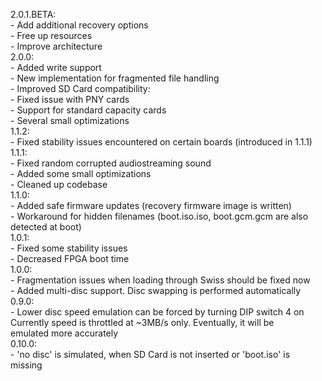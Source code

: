 2.0.1.BETA:\
	- Add additional recovery options\
 	- Free up resources\
 	- Improve architecture\
2.0.0:\
	- Added write support\
	- New implementation for fragmented file handling\
	- Improved SD Card compatibility:\
		- Fixed issue with PNY cards\
		- Support for standard capacity cards\
	- Several small optimizations\
1.1.2:\
	- Fixed stability issues encountered on certain boards (introduced in 1.1.1)\
1.1.1:\
	- Fixed random corrupted audiostreaming sound\
	- Added some small optimizations\
	- Cleaned up codebase\
1.1.0:\
	- Added safe firmware updates (recovery firmware image is written)\
	- Workaround for hidden filenames (boot.iso.iso, boot.gcm.gcm are also detected at boot)\
1.0.1:\
    - Fixed some stability issues\
    - Decreased FPGA boot time\
1.0.0:\
    - Fragmentation issues when loading through Swiss should be fixed now\
    - Added multi-disc support. Disc swapping is performed automatically\
0.9.0:\
    - Lower disc speed emulation can be forced by turning DIP switch 4 on\
    Currently speed is throttled at ~3MB/s only. Eventually, it will be\
    emulated more accurately\
0.10.0:\
    - 'no disc' is simulated, when SD Card is not inserted or 'boot.iso' is\
    missing
